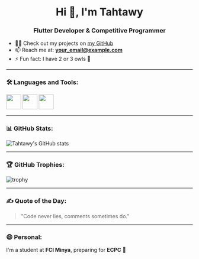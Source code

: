 <h1 align="center">Hi 👋, I'm Tahtawy</h1>
<h3 align="center">Flutter Developer & Competitive Programmer</h3>

- 👨‍💻 Check out my projects on [my GitHub](https://github.com/tahtawy)
- 📫 Reach me at: **your_email@example.com**
- ⚡ Fun fact: I have 2 or 3 owls 🦉

---

### 🛠️ Languages and Tools:
<p align="left">
  <img src="https://cdn.jsdelivr.net/gh/devicons/devicon/icons/flutter/flutter-original.svg" width="40" />
  <img src="https://cdn.jsdelivr.net/gh/devicons/devicon/icons/dart/dart-original.svg" width="40" />
  <img src="https://cdn.jsdelivr.net/gh/devicons/devicon/icons/cplusplus/cplusplus-original.svg" width="40" />
</p>

---

### 📊 GitHub Stats:
![Tahtawy's GitHub stats](https://github-readme-stats.vercel.app/api?username=tahtawy&show_icons=true&theme=tokyonight)

---

### 🏆 GitHub Trophies:
![trophy](https://github-profile-trophy.vercel.app/?username=tahtawy)

---

### ✍️ Quote of the Day:
> "Code never lies, comments sometimes do."

---

### 😄 Personal:
I'm a student at **FCI Minya**, preparing for **ECPC** 🚀

